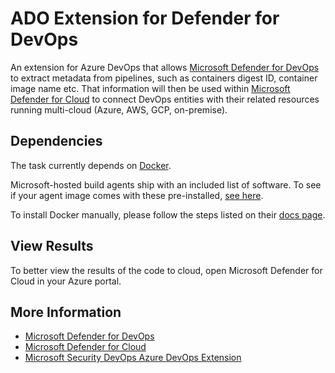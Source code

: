 # ADO Extension for Defender for DevOps

An extension for Azure DevOps that allows [Microsoft Defender for DevOps](https://aka.ms/DfDdocs) to extract metadata from pipelines, such as containers digest ID, container image name etc. That information will then be used within [Microsoft Defender for Cloud](https://aka.ms/mdc) to connect DevOps entities with their related resources running multi-cloud (Azure, AWS, GCP, on-premise).

## Dependencies

The task currently depends on [Docker](https://docs.docker.com/get-started/overview/).

Microsoft-hosted build agents ship with an included list of software. To see if your agent image comes with these pre-installed, [see here](https://learn.microsoft.com/en-us/azure/devops/pipelines/agents/hosted?view=azure-devops&tabs=yaml#software).

To install Docker manually, please follow the steps listed on their [docs page](https://docs.docker.com/engine/install/).

## View Results

To better view the results of the code to cloud, open Microsoft Defender for Cloud in your Azure portal.

## More Information

* [Microsoft Defender for DevOps](https://aka.ms/DfDdocs)
* [Microsoft Defender for Cloud](https://aka.ms/mdc)
* [Microsoft Security DevOps Azure DevOps Extension](https://aka.ms/msdo-azdevops)
